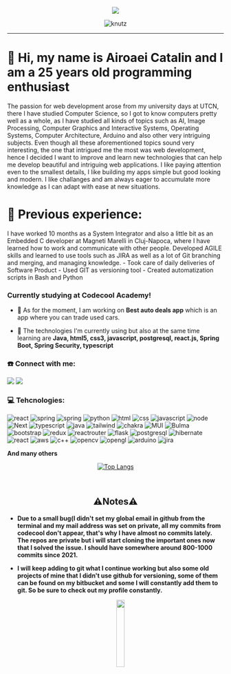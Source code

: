 <p align='center'>
    <img src="https://gidigi.com/cdn/love.gif">
</p>
<p align="center"> 
  <img src="https://komarev.com/ghpvc/?username=AiroaeiCatalin&label=Profile%20views&color=0e75b6&style=flat" alt="knutz" /> 
</p>
</p>
<hr>

<h1>👋 Hi, my name is Airoaei Catalin and I am a 25 years old programming enthusiast</h1>
<p>
The passion for web development arose from my university days at UTCN, there I have studied Computer Science, so I got to know computers pretty well as a whole, as I have studied all kinds of topics such as AI, Image Processing, Computer Graphics and Interactive Systems, Operating Systems, Computer Architecture, Arduino and also other very intriguing subjects. Even though all these aforementioned topics sound very interesting, the one that intrigued me the most was web development, hence I decided I want to improve and learn new technologies that can help me develop beautiful and intriguing web applications. I like paying attention even to the smallest details, I like building my apps simple but good looking and modern. I like challanges and am always eager to accumulate more knowledge as I can adapt with ease at new situations.

<h1> 💼  Previous experience: </h1>
I have worked 10 months as a System Integrator and also a little bit as an Embedded C developer at Magneti Marelli in Cluj-Napoca, where I have learned how to work and communicate with other people.
Developed AGILE skills and learned to use tools such as JIRA as well as a lot of Git branching and merging, and managing knowledge.
- Took care of daily deliveries of Software Product
- Used GIT as versioning tool
- Created automatization scripts in Bash and Python

<h3>Currently studying at Codecool Academy!</h3>


- 🔭 As for the moment, I am working on **Best auto deals app** which is an app where you can trade used cars.

- 🌱 The technologies I'm currently using but also at the same time learning are **Java, html5, css3, javascript, postgresql, react.js, Spring Boot, Spring Security, typescript**


<h3 align="left">☎️ Connect with me:</h3>
<p align="left">
<a href="https://www.linkedin.com/in/airoaei-catalin/" rel="nofollow"><img src="https://img.shields.io/badge/LinkedIn-0077B5?style=for-the-badge&logo=linkedin&logoColor=white" data-canonical-src="https://img.shields.io/badge/-LinkedIn-blue?style=flat&amp;logo=Linkedin&amp;logoColor=white&amp;link=https://www.linkedin.com/in/silviu-bocsa/" style="max-width: 100%;"></a>
<a href="mailto:airoaei.catalin@gmail.com"><img src="https://img.shields.io/badge/Gmail-D14836?style=for-the-badge&logo=gmail&logoColor=white" data-canonical-src="https://img.shields.io/badge/Gmail-red?style=flat&amp;logo=Gmail&amp;logoColor=white&amp;link=mailto:silviubocsa@gmail.com" style="max-width: 100%;"></a>
</p>

<h3 align="left">💻  Tehcnologies:</h3>
<p align="left"> 
<img src="https://img.shields.io/badge/React-20232A?style=for-the-badge&logo=react&logoColor=61DAFB" alt="react"/>
 <img src="https://img.shields.io/badge/Spring-6DB33F?style=for-the-badge&logo=spring&logoColor=white" alt="spring"/>
 <img src="https://img.shields.io/badge/Spring Security-6DB33F?style=for-the-badge&logo=spring&logoColor=white" alt="spring"/>
 <img src="https://img.shields.io/badge/Python-3776AB?style=for-the-badge&logo=python&logoColor=white" alt="python"/>
 <img src="https://img.shields.io/badge/HTML-239120?style=for-the-badge&logo=html5&logoColor=white" alt="html"/>
 <img src="https://img.shields.io/badge/CSS-239120?&style=for-the-badge&logo=css3&logoColor=white" alt="css"/>
 <img src="https://img.shields.io/badge/JavaScript-F7DF1E?style=for-the-badge&logo=javascript&logoColor=black" alt="javascript"/>
 <img src="https://img.shields.io/badge/Node.js-43853D?style=for-the-badge&logo=node.js&logoColor=white" alt="node"/>
 <img src="https://img.shields.io/badge/Next-black?style=for-the-badge&logo=next.js&logoColor=white" alt="Next" />
 <img src="https://img.shields.io/badge/TypeScript-007ACC?style=for-the-badge&logo=typescript&logoColor=white" alt="typescript"/> 
 <img src="https://img.shields.io/badge/Java-ED8B00?style=for-the-badge&logo=java&logoColor=white" alt="java"/>
 <img src="https://img.shields.io/badge/Tailwind_CSS-38B2AC?style=for-the-badge&logo=tailwind-css&logoColor=white" alt="tailwind"/>
 <img src="https://img.shields.io/badge/chakra-%234ED1C5.svg?style=for-the-badge&logo=chakraui&logoColor=white" alt="chakra"/>
 <img src="https://img.shields.io/badge/MUI-%230081CB.svg?style=for-the-badge&logo=mui&logoColor=white" alt="MUI"/>
 <img src="https://img.shields.io/badge/Bulma-%234ED1C5.svg?style=for-the-badge&logo=bulma&logoColor=white" alt="Bulma"/>
 <img src="https://img.shields.io/badge/Bootstrap-563D7C?style=for-the-badge&logo=bootstrap&logoColor=white" alt="bootstrap"/>
 <img src="https://img.shields.io/badge/Redux-593D88?style=for-the-badge&logo=redux&logoColor=white" alt="redux"/>
 <img src="https://img.shields.io/badge/React_Router-CA4245?style=for-the-badge&logo=react-router&logoColor=white" alt="reactrouter"/>
 <img src="https://img.shields.io/badge/Flask-000000?style=for-the-badge&logo=flask&logoColor=white" alt="flask"/>
 <img src="https://img.shields.io/badge/PostgreSQL-316192?style=for-the-badge&logo=postgresql&logoColor=white" alt="postgresql"/>
 <img src="https://img.shields.io/badge/Hibernate-232F3E?style=for-the-badge&logo=hibernate&logoColor=white" alt="hibernate"/>
 <img src="https://img.shields.io/badge/MySQL-00000F?style=for-the-badge&logo=mysql&logoColor=white" alt="react"/>
 <img src="https://img.shields.io/badge/Amazon_AWS-232F3E?style=for-the-badge&logo=amazon-aws&logoColor=white" alt="aws"/>
 <img src="https://img.shields.io/badge/c++-%2300599C.svg?style=for-the-badge&logo=c%2B%2B&logoColor=white" alt="c++"/>
 <img src="https://img.shields.io/badge/opencv-%23white.svg?style=for-the-badge&logo=opencv&logoColor=white" alt="opencv"/>
 <img src="https://img.shields.io/badge/OpenGL-%23FFFFFF.svg?style=for-the-badge&logo=opengl" alt="opengl"/>
 <img src="https://img.shields.io/badge/-Arduino-00979D?style=for-the-badge&logo=Arduino&logoColor=white" alt="arduino"/>
 <img src="https://img.shields.io/badge/jira-%230A0FFF.svg?style=for-the-badge&logo=jira&logoColor=white" alt="jira"/>
</p>

**And many others**

<p align="center">  <a href="https://github.com/AiroaeiCatalin/github-readme-stats"><img src="https://github-readme-stats.vercel.app/api/top-langs/?username=AiroaeiCatalin&amp;show_icons=true&amp;theme=dark" alt="Top Langs"  style="max-width: 100%;"></a>
</p>
<p>
  
  <br />
  <h2 align="center"> 
		⚠️Notes⚠️
  </h2>


- **Due to a small bug(I didn't set my global email in github from the terminal and my mail address was set on private, all my commits from codecool don't appear, that's why I have almost no commits lately. The repos are private but i will start cloning the important ones now that I solved the issue. I should have somewhere around 800-1000 commits since 2021.**

- **I will keep adding to git what I continue working but also some old projects of mine that I didn't use github for versioning, some of them can be found on my bitbucket and some I will constantly add them to git. So be sure to check out my profile constantly.**
  <br />
  <p align="center">
  <img align="center" src="https://media.giphy.com/media/jpVnC65DmYeyRL4LHS/giphy.gif" width="20%">
  </p>
</p>

<!---
AiroaeiCatalin/AiroaeiCatalin is a ✨ special ✨ repository because its `README.md` (this file) appears on your GitHub profile.
You can click the Preview link to take a look at your changes.
--->
